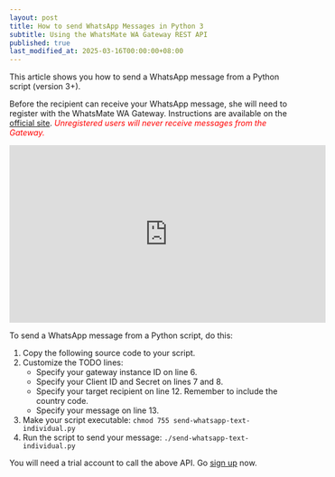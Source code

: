 ```yaml
---
layout: post
title: How to send WhatsApp Messages in Python 3
subtitle: Using the WhatsMate WA Gateway REST API
published: true
last_modified_at: 2025-03-16T00:00:00+08:00
---
```


This article shows you how to send a WhatsApp message from a Python script (version 3+).

Before the recipient can receive your WhatsApp message, she will need to register with the WhatsMate WA Gateway. Instructions are available on the [official site](https://www.whatsmate.net/whatsapp-gateway-api.html). <span style="color:red">*Unregistered users will never receive messages from the Gateway.*</span>


<iframe width="560" height="315" src="https://www.youtube.com/embed/iQnzXsuywag?rel=0&cc_load_policy=1" frameborder="0" allowfullscreen></iframe>


To send a WhatsApp message from a Python script, do this:

1. Copy the following source code to your script.  <script src="https://gist.github.com/whatsmate/d08c4272906ab8611e207d746c22fa01.js"></script>
2. Customize the TODO lines:
   * Specify your gateway instance ID on line 6.
   * Specify your Client ID and Secret on lines 7 and 8.
   * Specify your target recipient on line 12. Remember to include the country code.
   * Specify your message on line 13.
3. Make your script executable: `chmod 755 send-whatsapp-text-individual.py`
4. Run the script to send your message: `./send-whatsapp-text-individual.py`


You will need a trial account to call the above API. Go [sign up](https://www.whatsmate.net/whatsapp-gateway-api.html) now.



<br>
